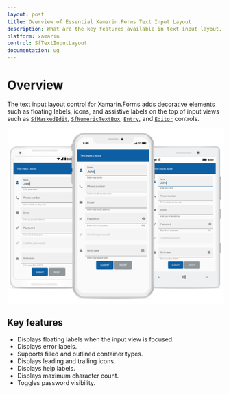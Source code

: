 ```yaml
---
layout: post
title: Overview of Essential Xamarin.Forms Text Input Layout
description: What are the key features available in text input layout.
platform: xamarin
control: SfTextInputLayout
documentation: ug
---
```


# Overview

The text input layout control for Xamarin.Forms adds decorative elements such as floating labels, icons, and assistive labels on the top of input views such as [`SfMaskedEdit`](https://www.syncfusion.com/products/xamarin/masked-input-text), [`SfNumericTextBox`](https://www.syncfusion.com/products/xamarin/numerictextbox), [`Entry`](https://docs.microsoft.com/en-us/xamarin/xamarin-forms/user-interface/text/entry), and [`Editor`](https://docs.microsoft.com/en-us/xamarin/xamarin-forms/user-interface/text/editor) controls.

![](Overview_images/inputlayout_forms.png)

## Key features
* Displays floating labels when the input view is focused.
* Displays error labels.
* Supports filled and outlined container types.
* Displays leading and trailing icons.
* Displays help labels.
* Displays maximum character count.
* Toggles password visibility.